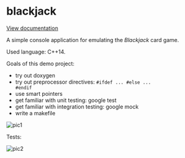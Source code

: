 # blackjack

[View documentation](https://rawgit.com/ar1st0crat/CppCourse/master/DemoProject/doc/html/index.html)

A simple console application for emulating the <i>Blackjack</i> card game.

Used language: C++14.

Goals of this demo project:
* try out doxygen
* try out preprocessor directives: <code>#ifdef ... #else ... #endif</code>
* use smart pointers
* get familiar with unit testing: google test
* get familiar with integration testing: google mock
* write a makefile

![pic1](https://github.com/ar1st0crat/CppCourse/blob/master/DemoProject/doc/screenshot.png)

Tests:

![pic2](https://github.com/ar1st0crat/CppCourse/blob/master/DemoProject/doc/tests.png)
